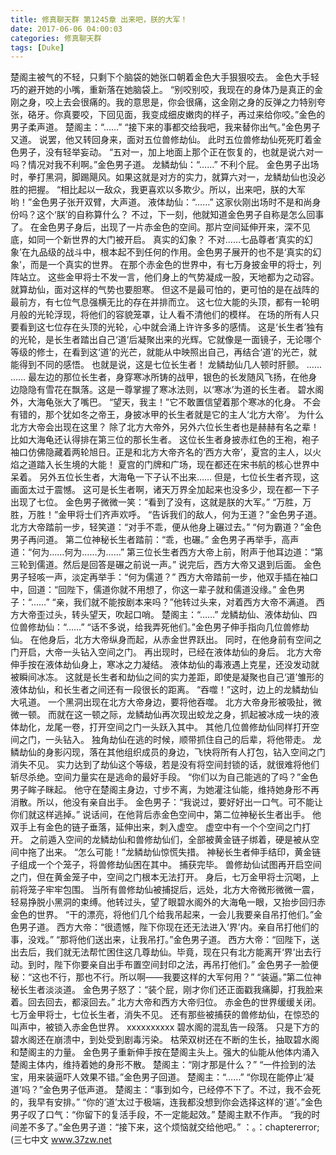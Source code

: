 ```yaml
---
title: 修真聊天群 第1245章 出来吧，朕的大军！
date: 2017-06-06 04:00:03
categories: 修真聊天群
tags: [Duke]
---
```


楚阁主被气的不轻，只剩下个脑袋的她张口朝着金色大手狠狠咬去。
金色大手轻巧的避开她的小嘴，重新落在她脑袋上。
“别咬别咬，我现在的身体乃是真正的金刚之身，咬上去会很痛的。我的意思是，你会很痛，这金刚之身的反弹之力特别夸张，硌牙。你真要咬，下回见面，我变成细皮嫩肉的样子，再过来给你咬。”金色的男子柔声道。
楚阁主：“……”
“接下来的事都交给我吧，我来替你出气。”金色男子又道。
说罢，他又转回身来，面对五位兽修劫仙。
此时五位兽修劫仙死死盯着金色男子，没有轻举妄动。
“五对一，加上地面上那个正在恢复的，也就是说六对一吗？情况对我不利啊。”金色男子道。
龙鳞劫仙：“……”
不利个屁。
金色男子出场时，拳打黑洞，脚踢飓风。如果这就是对方的实力，就算六对一，龙鳞劫仙也没必胜的把握。
“相比起以一敌众，我更喜欢以多欺少。所以，出来吧，朕的大军哟！”金色男子张开双臂，大声道。
液体劫仙：“……”
这家伙刚出场时不是和尚身份吗？这个‘朕’的自称算什么？
不过，下一刻，他就知道金色男子自称是怎么回事了。
在金色男子身后，出现了一片赤金色的空间。那片空间延伸开来，深不见底，如同一个新世界的大门被开启。
真实的幻象？
不对……七品尊者‘真实的幻象’在九品级的战斗中，根本起不到任何的作用。金色男子展开的也不是‘真实的幻象’，而是一个真实的世界。
在那个赤金色的世界中，有七万身披金甲的将士，列阵站立。
这些金甲将士不发一言，他们身上的气势凝成一股，天地都为之动容。
就算劫仙，面对这样的气势也要胆寒。
但这不是最可怕的，更可怕的是在战阵的最前方，有七位气息强横无比的存在并排而立。
这七位大能的头顶，都有一轮明月般的光轮浮现，将他们的容貌笼罩，让人看不清他们的模样。
在场的所有人只要看到这七位存在头顶的光轮，心中就会涌上许许多多的感情。
这是‘长生者’独有的光轮，是长生者踏出自己‘道’后凝聚出来的光辉。它就像是一面镜子，无论哪个等级的修士，在看到这‘道’的光芒，就能从中映照出自己，再结合‘道’的光芒，就能得到不同的感悟。
也就是说，这是七位长生者！
龙鳞劫仙几人顿时肝颤。
……
……
最左边的那位长生者，身穿寒冰所铸的战甲，银色的长发随风飞扬，在他身边隐隐有雪花在飘落。这是一尊掌握了寒冰法则，以‘寒冰’为道的长生者。
碧水阁外，大海龟张大了嘴巴。
“望天，我主！”它不敢置信望着那个寒冰的化身。
不会有错的，那个犹如冬之帝王，身披冰甲的长生者就是它的主人‘北方大帝’。
为什么北方大帝会出现在这里？
除了北方大帝外，另外六位长生者也是赫赫有名之辈！
比如大海龟还认得排在第三位的那长生者。
这位长生者身披赤红色的王袍，袍子袖口仿佛隐藏着两轮旭日。正是和北方大帝齐名的‘西方大帝’，夏宫的主人，以火焰之道踏入长生境的大能！
夏宫的门牌和广场，现在都还在宋书航的核心世界中呆着。
另外五位长生者，大海龟一下子认不出来……
但是，七位长生者齐现，这画面太过于震憾。
这可是长生者啊，诸天万界全加起来也没多少，现在都一下子出现了七位。
金色男子微微一笑：“看到了没有，这就是朕的大军。”
“万胜，万胜，万胜！”金甲将士们齐声欢呼。
“告诉我们的敌人，何为王道？”金色男子道。
北方大帝踏前一步，轻笑道：“对手不乖，便从他身上碾过去。”
“何为霸道？”金色男子再问道。
第二位神秘长生者踏前：“乖，也碾。”
金色男子再举手，高声道：“何为……何为……为……”
第三位长生者西方大帝上前，附声于他耳边道：“第三轮到儒道。然后是回答是碾之前说一声。”
说完后，西方大帝又退到后面。
金色男子轻咳一声，淡定再举手：“何为儒道？”
西方大帝踏前一步，他双手插在袖口中，回道：“回陛下，儒道你就不用想了，你这一辈子就和儒道没缘。”
金色男子：“……”
“亲，我们就不能按剧本来吗？”他转过头来，对着西方大帝不满道。
西方大帝歪过头，转头望天，吹起口哨。
楚阁主：“……”
龙鳞劫仙、液体劫仙、四位兽修劫仙：“……”
“话不多说，给我弄死他们。”金色男子伸手指向几位兽修劫仙。
在他身后，北方大帝纵身而起，从赤金世界跃出。
同时，在他身前有空间之门开启，大帝一头钻入空间之门。
再出现时，已经在液体劫仙的身后。
北方大帝伸手按在液体劫仙身上，寒冰之力凝结。
液体劫仙的毒液遇上克星，还没发动就被瞬间冰冻。
这就是长生者和劫仙之间的实力差距，即使是凝聚也自己‘道’雏形的液体劫仙，和长生者之间还有一段很长的距离。
“吞噬！”这时，边上的龙鳞劫仙大吼道。
一个黑洞出现在北方大帝身边，要将他吞噬。
北方大帝身形被吸扯，微微一顿。
而就在这一顿之际，龙鳞劫仙再次现出蛟龙之身，抓起被冰成一块的液体劫化，龙尾一卷，打开空间之门一头跃入其中。
其他几位兽修劫仙同样打开空间之门，一头钻入。
独角劫仙在逃的时候，顺带抓住自己的后辈，将他带走。
龙鳞劫仙的身影闪现，落在其他组织成员的身边，飞快将所有人打包，钻入空间之门消失不见。
实力达到了劫仙这个等级，若是没有将空间封锁的话，就很难将他们斩尽杀绝。空间力量实在是逃命的最好手段。
“你们以为自己能逃的了吗？”金色男子眸子眯起。
他守在楚阁主身边，寸步不离，为她灌注仙能，维持她身形不再消散。所以，他没有亲自出手。
金色男子：“我说过，要好好出一口气。可不能让你们就这样逃掉。”
说话间，在他背后赤金色空间中，第二位神秘长生者出手。
他双手上有金色的链子垂落，延伸出来，刺入虚空。
虚空中有一个个空间之门打开。
之前遁入空间的龙鳞劫仙和兽修劫仙们，全部被黄金链子绑着，硬是被从空间中拖了出来。
“怎么可能！”龙鳞劫仙惊慌失措。
神秘长生者伸手结印，黄金链子组成一个个笼子，将兽修劫仙困在其中。
捕获完毕。
兽修劫仙试图再开启空间之门，但在黄金笼子中，空间之门根本无法打开。
身后，七万金甲将士沉喝，上前将笼子牢牢包围。
当所有兽修劫仙被捕捉后，远处，北方大帝微形微微一震，轻易挣脱小黑洞的束缚。他转过头，望了眼碧水阁外的大海龟一眼，又抬步回归赤金色的世界。
“干的漂亮，将他们几个给我吊起来，一会儿我要亲自吊打他们。”金色男子道。
西方大帝：“很遗憾，陛下你现在还无法进入‘界’内。亲自吊打他们的事，没戏。”
“那将他们送出来，让我吊打。”金色男子道。
西方大帝：“回陛下，送出去后，我们就无法帮忙困住这几尊劫仙。毕竟，现在只有北方能离开‘界’出去行动。到时，陛下你要亲自出手布置空间封印之法，再吊打他们。”
金色男子一脸便秘：“这也不行，那也不行。所以啊——我要这样的大军何用？”
“装逼。”第二位神秘长生者淡淡道。
金色男子怒了：“装个屁，刚才你们还正面戳我痛脚，打我脸来着。回去回去，都滚回去。”
北方大帝和西方大帝归位。
赤金色的世界缓缓关闭。
七万金甲将士，七位长生者，消失不见。
还有那些被捕获的兽修劫仙，在惊恐的叫声中，被锁入赤金色世界。
xxxxxxxxxx
碧水阁的混乱告一段落。
只是下方的碧水阁还在崩溃中，到处受到剧毒污染。
枯荣双树还在不断的生长，抽取碧水阁和楚阁主的力量。
金色男子重新伸手按在楚阁主头上。强大的仙能从他体内涌入楚阁主体内，维持着她的身形不散。
楚阁主：“刚才那是什么？”
“一件捡到的法宝，用来装逼吓人效果不错。”金色男子回道。
楚阁主：“……”
“你现在能停止‘凝道’吗？”金色男子低声道。
楚阁主：“事到如今，已经停不下了。不过，我不会死的，我早有安排。”
“你的‘道’太过于极端，连我都没想到你会选择这样的‘道’。”金色男子叹了口气：“你留下的复活手段，不一定能起效。”
楚阁主默不作声。
“我的时间差不多了。”金色男子道：“接下来，这个烦恼就交给他吧。”
：。：chaptererror;
(三七中文 www.37zw.net